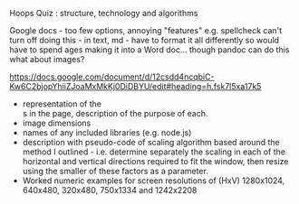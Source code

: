 Hoops Quiz : structure, technology and algorithms

Google docs - too few options, annoying "features" e.g. spellcheck can't turn off
doing this - in text, md - have to format it all differently so would have to spend ages making it into a Word doc...
though pandoc can do this
what about images?

https://docs.google.com/document/d/12csdd4ncqbiC-Kw6C2bjopYhiiZJoaMxMkKj0DiDBYU/edit#heading=h.fsk7l5xa17k5

* representation of the <div>s in the page, description of the purpose of each.
* image dimensions
* names of any included libraries (e.g. node.js)
* description with pseudo-code of scaling algorithm based around the method I outlined - i.e. determine separately the scaling in each of the horizontal and vertical directions required to fit the window, then resize using the smaller of these factors as a parameter.
* Worked numeric examples for screen resolutions of (HxV) 1280x1024, 640x480, 320x480, 750x1334 and 1242x2208



